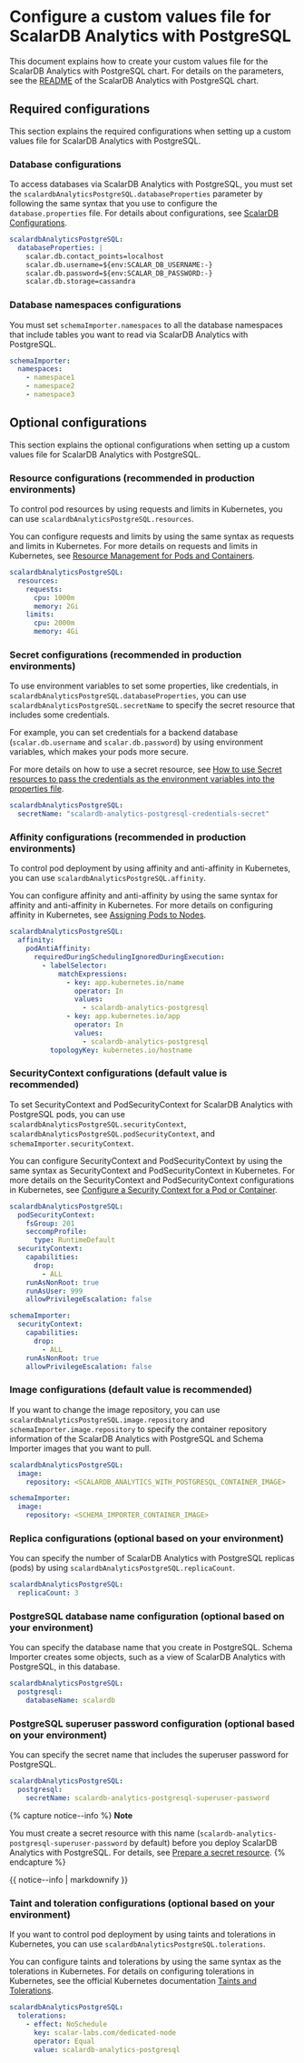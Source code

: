 # Configure a custom values file for ScalarDB Analytics with PostgreSQL

This document explains how to create your custom values file for the ScalarDB Analytics with PostgreSQL chart. For details on the parameters, see the [README](https://github.com/scalar-labs/helm-charts/blob/main/charts/scalardb-analytics-postgresql/README.md) of the ScalarDB Analytics with PostgreSQL chart.

## Required configurations

This section explains the required configurations when setting up a custom values file for ScalarDB Analytics with PostgreSQL.

### Database configurations

To access databases via ScalarDB Analytics with PostgreSQL, you must set the `scalardbAnalyticsPostgreSQL.databaseProperties` parameter by following the same syntax that you use to configure the `database.properties` file. For details about configurations, see [ScalarDB Configurations](https://github.com/scalar-labs/scalardb/blob/master/docs/configurations.md).

```yaml
scalardbAnalyticsPostgreSQL:
  databaseProperties: |
    scalar.db.contact_points=localhost
    scalar.db.username=${env:SCALAR_DB_USERNAME:-}
    scalar.db.password=${env:SCALAR_DB_PASSWORD:-}
    scalar.db.storage=cassandra
```

### Database namespaces configurations

You must set `schemaImporter.namespaces` to all the database namespaces that include tables you want to read via ScalarDB Analytics with PostgreSQL.

```yaml
schemaImporter:
  namespaces:
    - namespace1
    - namespace2
    - namespace3
```

## Optional configurations

This section explains the optional configurations when setting up a custom values file for ScalarDB Analytics with PostgreSQL.

### Resource configurations (recommended in production environments)

To control pod resources by using requests and limits in Kubernetes, you can use `scalardbAnalyticsPostgreSQL.resources`.

You can configure requests and limits by using the same syntax as requests and limits in Kubernetes. For more details on requests and limits in Kubernetes, see [Resource Management for Pods and Containers](https://kubernetes.io/docs/concepts/configuration/manage-resources-containers/).

```yaml
scalardbAnalyticsPostgreSQL:
  resources:
    requests:
      cpu: 1000m
      memory: 2Gi
    limits:
      cpu: 2000m
      memory: 4Gi
```

### Secret configurations (recommended in production environments)

To use environment variables to set some properties, like credentials, in `scalardbAnalyticsPostgreSQL.databaseProperties`, you can use `scalardbAnalyticsPostgreSQL.secretName` to specify the secret resource that includes some credentials.

For example, you can set credentials for a backend database (`scalar.db.username` and `scalar.db.password`) by using environment variables, which makes your pods more secure.

For more details on how to use a secret resource, see [How to use Secret resources to pass the credentials as the environment variables into the properties file](use-secret-for-credentials.md).

```yaml
scalardbAnalyticsPostgreSQL:
  secretName: "scalardb-analytics-postgresql-credentials-secret"
```

### Affinity configurations (recommended in production environments)

To control pod deployment by using affinity and anti-affinity in Kubernetes, you can use `scalardbAnalyticsPostgreSQL.affinity`.

You can configure affinity and anti-affinity by using the same syntax for affinity and anti-affinity in Kubernetes. For more details on configuring affinity in Kubernetes, see [Assigning Pods to Nodes](https://kubernetes.io/docs/concepts/scheduling-eviction/assign-pod-node/).

```yaml
scalardbAnalyticsPostgreSQL:
  affinity:
    podAntiAffinity:
      requiredDuringSchedulingIgnoredDuringExecution:
        - labelSelector:
            matchExpressions:
              - key: app.kubernetes.io/name
                operator: In
                values:
                  - scalardb-analytics-postgresql
              - key: app.kubernetes.io/app
                operator: In
                values:
                  - scalardb-analytics-postgresql
          topologyKey: kubernetes.io/hostname
```

### SecurityContext configurations (default value is recommended)

To set SecurityContext and PodSecurityContext for ScalarDB Analytics with PostgreSQL pods, you can use `scalardbAnalyticsPostgreSQL.securityContext`, `scalardbAnalyticsPostgreSQL.podSecurityContext`, and `schemaImporter.securityContext`.

You can configure SecurityContext and PodSecurityContext by using the same syntax as SecurityContext and PodSecurityContext in Kubernetes. For more details on the SecurityContext and PodSecurityContext configurations in Kubernetes, see [Configure a Security Context for a Pod or Container](https://kubernetes.io/docs/tasks/configure-pod-container/security-context/).

```yaml
scalardbAnalyticsPostgreSQL:
  podSecurityContext:
    fsGroup: 201
    seccompProfile:
      type: RuntimeDefault
  securityContext:
    capabilities:
      drop:
        - ALL
    runAsNonRoot: true
    runAsUser: 999
    allowPrivilegeEscalation: false

schemaImporter:
  securityContext:
    capabilities:
      drop:
        - ALL
    runAsNonRoot: true
    allowPrivilegeEscalation: false
```

### Image configurations (default value is recommended)

If you want to change the image repository, you can use `scalardbAnalyticsPostgreSQL.image.repository` and `schemaImporter.image.repository` to specify the container repository information of the ScalarDB Analytics with PostgreSQL and Schema Importer images that you want to pull.

```yaml
scalardbAnalyticsPostgreSQL:
  image:
    repository: <SCALARDB_ANALYTICS_WITH_POSTGRESQL_CONTAINER_IMAGE>

schemaImporter:
  image:
    repository: <SCHEMA_IMPORTER_CONTAINER_IMAGE>
```

### Replica configurations (optional based on your environment)

You can specify the number of ScalarDB Analytics with PostgreSQL replicas (pods) by using `scalardbAnalyticsPostgreSQL.replicaCount`.

```yaml
scalardbAnalyticsPostgreSQL:
  replicaCount: 3
```

### PostgreSQL database name configuration (optional based on your environment)

You can specify the database name that you create in PostgreSQL. Schema Importer creates some objects, such as a view of ScalarDB Analytics with PostgreSQL, in this database.

```yaml
scalardbAnalyticsPostgreSQL:
  postgresql:
    databaseName: scalardb
```

### PostgreSQL superuser password configuration (optional based on your environment)

You can specify the secret name that includes the superuser password for PostgreSQL.

```yaml
scalardbAnalyticsPostgreSQL:
  postgresql:
    secretName: scalardb-analytics-postgresql-superuser-password
```

{% capture notice--info %}
**Note**

You must create a secret resource with this name (`scalardb-analytics-postgresql-superuser-password` by default) before you deploy ScalarDB Analytics with PostgreSQL. For details, see [Prepare a secret resource](how-to-deploy-scalardb-analytics-postgresql.md#prepare-a-secret-resource).
{% endcapture %}

<div class="notice--info">{{ notice--info | markdownify }}</div>

### Taint and toleration configurations (optional based on your environment)

If you want to control pod deployment by using taints and tolerations in Kubernetes, you can use `scalardbAnalyticsPostgreSQL.tolerations`.

You can configure taints and tolerations by using the same syntax as the tolerations in Kubernetes. For details on configuring tolerations in Kubernetes, see the official Kubernetes documentation [Taints and Tolerations](https://kubernetes.io/docs/concepts/scheduling-eviction/taint-and-toleration/).

```yaml
scalardbAnalyticsPostgreSQL:
  tolerations:
    - effect: NoSchedule
      key: scalar-labs.com/dedicated-node
      operator: Equal
      value: scalardb-analytics-postgresql
```
